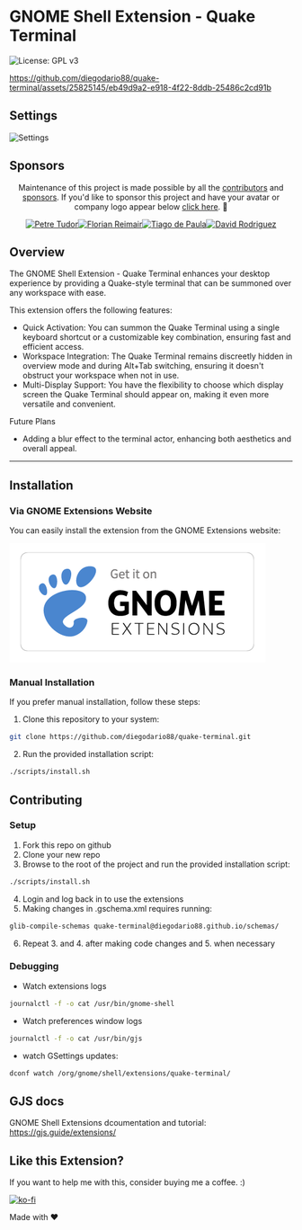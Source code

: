 # GNOME Shell Extension - Quake Terminal

![License: GPL v3](https://img.shields.io/badge/License-GPL%20v3-blue.svg)

https://github.com/diegodario88/quake-terminal/assets/25825145/eb49d9a2-e918-4f22-8ddb-25486c2cd91b

## Settings

![Settings](assets/screenshot-settings.png)

## Sponsors

<p align="center">
 Maintenance of this project is made possible by all the <a href="https://github.com/diegodario88/quake-terminal/graphs/contributors">contributors</a> and <a href="https://github.com/sponsors/diegodario88">sponsors</a>. If you'd like to sponsor this project and have your avatar or company logo appear below <a href="https://github.com/sponsors/diegodario88">click here</a>. 💙
</p>

<p align="center">
<!-- sponsors --><a href="https://github.com/petre2dor"><img src="https://github.com/petre2dor.png" width="60px" alt="Petre Tudor" /></a><a href="https://github.com/freimair"><img src="https://github.com/freimair.png" width="60px" alt="Florian Reimair" /></a><a href="https://github.com/marmitar"><img src="https://github.com/marmitar.png" width="60px" alt="Tiago de Paula" /></a><a href="https://github.com/Dissonant-Tech"><img src="https://github.com/Dissonant-Tech.png" width="60px" alt="David Rodriguez" /></a><!-- sponsors -->
</p>



## Overview

The GNOME Shell Extension - Quake Terminal enhances your desktop experience by providing a Quake-style terminal that can be summoned over any workspace with ease.

This extension offers the following features:

- Quick Activation: You can summon the Quake Terminal using a single keyboard shortcut or a customizable key combination, ensuring fast and efficient access.
- Workspace Integration: The Quake Terminal remains discreetly hidden in overview mode and during Alt+Tab switching, ensuring it doesn't obstruct your workspace when not in use.
- Multi-Display Support: You have the flexibility to choose which display screen the Quake Terminal should appear on, making it even more versatile and convenient.

Future Plans

- Adding a blur effect to the terminal actor, enhancing both aesthetics and overall appeal.

---

## Installation

### Via GNOME Extensions Website

You can easily install the extension from the GNOME Extensions website:

[![Get it on GNOME Extensions](assets/get_it_on_gnome_extensions.png)](https://extensions.gnome.org/extension/6307/quake-terminal)

### Manual Installation

If you prefer manual installation, follow these steps:

1. Clone this repository to your system:

```bash
git clone https://github.com/diegodario88/quake-terminal.git
```

2. Run the provided installation script:

```bash
./scripts/install.sh
```

## Contributing

### Setup

1. Fork this repo on github
2. Clone your new repo
3. Browse to the root of the project and run the provided installation script:

```bash
./scripts/install.sh
```

4. Login and log back in to use the extensions
5. Making changes in .gschema.xml requires running:

```bash
glib-compile-schemas quake-terminal@diegodario88.github.io/schemas/
```

6. Repeat 3. and 4. after making code changes and 5. when necessary

### Debugging

- Watch extensions logs

```bash
journalctl -f -o cat /usr/bin/gnome-shell
```

- Watch preferences window logs

```bash
journalctl -f -o cat /usr/bin/gjs
```

- watch GSettings updates:

```bash
dconf watch /org/gnome/shell/extensions/quake-terminal/
```

## GJS docs

GNOME Shell Extensions dcoumentation and tutorial: https://gjs.guide/extensions/

## Like this Extension?

If you want to help me with this, consider buying me a coffee. :)

[![ko-fi](https://ko-fi.com/img/githubbutton_sm.svg)](https://ko-fi.com/Y8Y8Q12UV)

Made with ❤️
